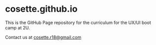 # cosette.github.io
This is the GitHub Page repository for the curriculum for the UX/UI boot camp at 2U.


Contact us at cosette.r18@gmail.com
